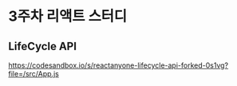 # 3주차 리액트 스터디

## LifeCycle API
https://codesandbox.io/s/reactanyone-lifecycle-api-forked-0s1vg?file=/src/App.js